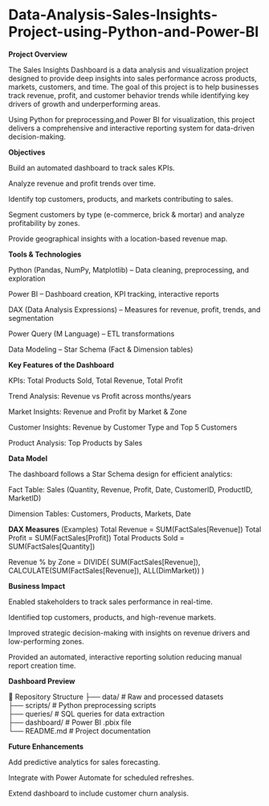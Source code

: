 # Data-Analysis-Sales-Insights-Project-using-Python-and-Power-BI
**Project Overview**

The Sales Insights Dashboard is a data analysis and visualization project designed to provide deep insights into sales performance across products, markets, customers, and time. The goal of this project is to help businesses track revenue, profit, and customer behavior trends while identifying key drivers of growth and underperforming areas.

Using Python for preprocessing,and Power BI for visualization, this project delivers a comprehensive and interactive reporting system for data-driven decision-making.

**Objectives**

Build an automated dashboard to track sales KPIs.

Analyze revenue and profit trends over time.

Identify top customers, products, and markets contributing to sales.

Segment customers by type (e-commerce, brick & mortar) and analyze profitability by zones.

Provide geographical insights with a location-based revenue map.

**Tools & Technologies**

Python (Pandas, NumPy, Matplotlib) – Data cleaning, preprocessing, and exploration

Power BI – Dashboard creation, KPI tracking, interactive reports

DAX (Data Analysis Expressions) – Measures for revenue, profit, trends, and segmentation

Power Query (M Language) – ETL transformations

Data Modeling – Star Schema (Fact & Dimension tables)

**Key Features of the Dashboard**

KPIs: Total Products Sold, Total Revenue, Total Profit

Trend Analysis: Revenue vs Profit across months/years

Market Insights: Revenue and Profit by Market & Zone

Customer Insights: Revenue by Customer Type and Top 5 Customers

Product Analysis: Top Products by Sales

**Data Model**

The dashboard follows a Star Schema design for efficient analytics:

Fact Table: Sales (Quantity, Revenue, Profit, Date, CustomerID, ProductID, MarketID)

Dimension Tables: Customers, Products, Markets, Date

**DAX Measures** (Examples)
Total Revenue = SUM(FactSales[Revenue])
Total Profit = SUM(FactSales[Profit])
Total Products Sold = SUM(FactSales[Quantity])

Revenue % by Zone =
DIVIDE(
    SUM(FactSales[Revenue]),
    CALCULATE(SUM(FactSales[Revenue]), ALL(DimMarket))
)

 **Business Impact**

Enabled stakeholders to track sales performance in real-time.

Identified top customers, products, and high-revenue markets.

Improved strategic decision-making with insights on revenue drivers and low-performing zones.

Provided an automated, interactive reporting solution reducing manual report creation time.

**Dashboard Preview**

📂 Repository Structure
├── data/                # Raw and processed datasets  
├── scripts/             # Python preprocessing scripts  
├── queries/             # SQL queries for data extraction  
├── dashboard/           # Power BI .pbix file  
└── README.md            # Project documentation  

**Future Enhancements**

Add predictive analytics for sales forecasting.

Integrate with Power Automate for scheduled refreshes.

Extend dashboard to include customer churn analysis.
